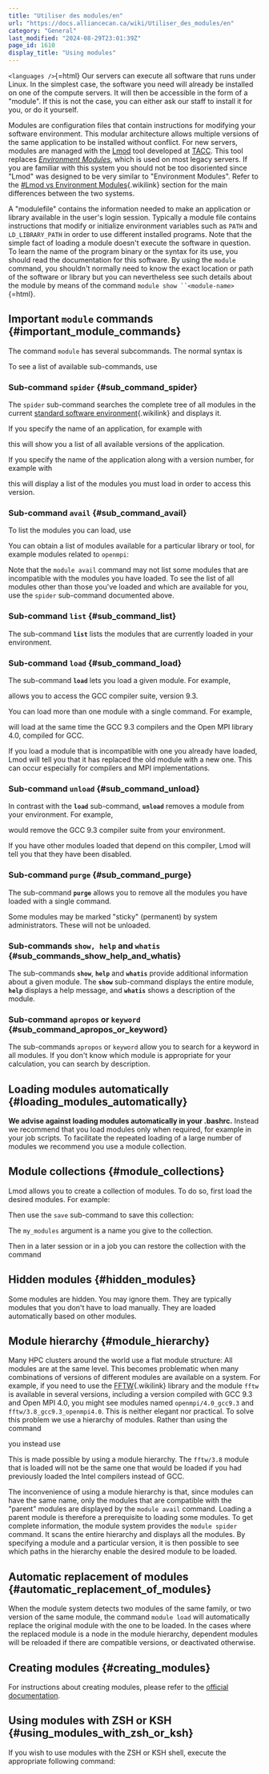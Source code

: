 ```yaml
---
title: "Utiliser des modules/en"
url: "https://docs.alliancecan.ca/wiki/Utiliser_des_modules/en"
category: "General"
last_modified: "2024-08-29T23:01:39Z"
page_id: 1610
display_title: "Using modules"
---
```


`<languages />`{=html} Our servers can execute all software that runs under Linux. In the simplest case, the software you need will already be installed on one of the compute servers. It will then be accessible in the form of a \"module\". If this is not the case, you can either ask our staff to install it for you, or do it yourself.

Modules are configuration files that contain instructions for modifying your software environment. This modular architecture allows multiple versions of the same application to be installed without conflict. For new servers, modules are managed with the [Lmod](https://www.tacc.utexas.edu/research-development/tacc-projects/lmod) tool developed at [TACC](https://www.tacc.utexas.edu/). This tool replaces [*Environment Modules*](http://modules.sourceforge.net), which is used on most legacy servers. If you are familiar with this system you should not be too disoriented since \"Lmod\" was designed to be very similar to \"Environment Modules\". Refer to the [#Lmod vs Environment Modules](https://docs.alliancecan.ca/#Lmod_vs_Environment_Modules "#Lmod vs Environment Modules"){.wikilink} section for the main differences between the two systems.

A \"modulefile\" contains the information needed to make an application or library available in the user\'s login session. Typically a module file contains instructions that modify or initialize environment variables such as `PATH` and `LD_LIBRARY_PATH` in order to use different installed programs. Note that the simple fact of loading a module doesn\'t execute the software in question. To learn the name of the program binary or the syntax for its use, you should read the documentation for this software. By using the `module` command, you shouldn\'t normally need to know the exact location or path of the software or library but you can nevertheless see such details about the module by means of the command `module show ``<module-name>`{=html}.

## Important `module` commands {#important_module_commands}

The command `module` has several subcommands. The normal syntax is

To see a list of available sub-commands, use

### Sub-command `spider` {#sub_command_spider}

The `spider` sub-command searches the complete tree of all modules in the current [standard software environment](https://docs.alliancecan.ca/Standard_software_environments "standard software environment"){.wikilink} and displays it.

If you specify the name of an application, for example with

this will show you a list of all available versions of the application.

If you specify the name of the application along with a version number, for example with

this will display a list of the modules you must load in order to access this version.

### Sub-command `avail` {#sub_command_avail}

To list the modules you can load, use

You can obtain a list of modules available for a particular library or tool, for example modules related to `openmpi`:

Note that the `module avail` command may not list some modules that are incompatible with the modules you have loaded. To see the list of all modules other than those you\'ve loaded and which are available for you, use the `spider` sub-command documented above.

### Sub-command `list` {#sub_command_list}

The sub-command **`list`** lists the modules that are currently loaded in your environment.

### Sub-command `load` {#sub_command_load}

The sub-command **`load`** lets you load a given module. For example,

allows you to access the GCC compiler suite, version 9.3.

You can load more than one module with a single command. For example,

will load at the same time the GCC 9.3 compilers and the Open MPI library 4.0, compiled for GCC.

If you load a module that is incompatible with one you already have loaded, Lmod will tell you that it has replaced the old module with a new one. This can occur especially for compilers and MPI implementations.

### Sub-command `unload` {#sub_command_unload}

In contrast with the **`load`** sub-command, **`unload`** removes a module from your environment. For example,

would remove the GCC 9.3 compiler suite from your environment.

If you have other modules loaded that depend on this compiler, Lmod will tell you that they have been disabled.

### Sub-command `purge` {#sub_command_purge}

The sub-command **`purge`** allows you to remove all the modules you have loaded with a single command.

Some modules may be marked \"sticky\" (permanent) by system administrators. These will not be unloaded.

### Sub-commands `show, help` and `whatis` {#sub_commands_show_help_and_whatis}

The sub-commands **`show`**, **`help`** and **`whatis`** provide additional information about a given module. The **`show`** sub-command displays the entire module, **`help`** displays a help message, and **`whatis`** shows a description of the module.

### Sub-command `apropos` or `keyword` {#sub_command_apropos_or_keyword}

The sub-commands `apropos` or `keyword` allow you to search for a keyword in all modules. If you don\'t know which module is appropriate for your calculation, you can search by description.

## Loading modules automatically {#loading_modules_automatically}

**We advise against loading modules automatically in your .bashrc.** Instead we recommend that you load modules only when required, for example in your job scripts. To facilitate the repeated loading of a large number of modules we recommend you use a module collection.

## Module collections {#module_collections}

Lmod allows you to create a collection of modules. To do so, first load the desired modules. For example:

Then use the `save` sub-command to save this collection:

The `my_modules` argument is a name you give to the collection.

Then in a later session or in a job you can restore the collection with the command

## Hidden modules {#hidden_modules}

Some modules are hidden. You may ignore them. They are typically modules that you don\'t have to load manually. They are loaded automatically based on other modules.

## Module hierarchy {#module_hierarchy}

Many HPC clusters around the world use a flat module structure: All modules are at the same level. This becomes problematic when many combinations of versions of different modules are available on a system. For example, if you need to use the [FFTW](https://docs.alliancecan.ca/FFTW "FFTW"){.wikilink} library and the module `fftw` is available in several versions, including a version compiled with GCC 9.3 and Open MPI 4.0, you might see modules named `openmpi/4.0_gcc9.3` and `fftw/3.8_gcc9.3_openmpi4.0`. This is neither elegant nor practical. To solve this problem we use a hierarchy of modules. Rather than using the command

you instead use

This is made possible by using a module hierarchy. The `fftw/3.8` module that is loaded will not be the same one that would be loaded if you had previously loaded the Intel compilers instead of GCC.

The inconvenience of using a module hierarchy is that, since modules can have the same name, only the modules that are compatible with the \"parent\" modules are displayed by the `module avail` command. Loading a parent module is therefore a prerequisite to loading some modules. To get complete information, the module system provides the `module spider` command. It scans the entire hierarchy and displays all the modules. By specifying a module and a particular version, it is then possible to see which paths in the hierarchy enable the desired module to be loaded.

## Automatic replacement of modules {#automatic_replacement_of_modules}

When the module system detects two modules of the same family, or two version of the same module, the command `module load` will automatically replace the original module with the one to be loaded. In the cases where the replaced module is a node in the module hierarchy, dependent modules will be reloaded if there are compatible versions, or deactivated otherwise.

## Creating modules {#creating_modules}

For instructions about creating modules, please refer to the [official documentation](http://lmod.readthedocs.io/en/latest/015_writing_modules.html).

## Using modules with ZSH or KSH {#using_modules_with_zsh_or_ksh}

If you wish to use modules with the ZSH or KSH shell, execute the appropriate following command:
